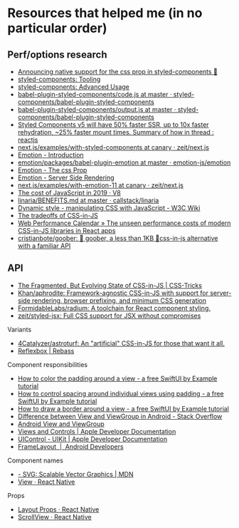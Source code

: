 # Resources that helped me (in no particular order)

## Perf/options research

- [Announcing native support for the css prop in styled\-components 🎉](https://medium.com/styled-components/announcing-native-support-for-the-css-prop-in-styled-components-245ca5252feb)
- [styled\-components: Tooling](https://styled-components.com/docs/tooling#babel-plugin)
- [styled\-components: Advanced Usage](https://styled-components.com/docs/advanced#server-side-rendering)
- [babel\-plugin\-styled\-components/code\.js at master · styled\-components/babel\-plugin\-styled\-components](https://github.com/styled-components/babel-plugin-styled-components/blob/master/test/fixtures/transpile-css-prop-all-options-on/code.js)
- [babel\-plugin\-styled\-components/output\.js at master · styled\-components/babel\-plugin\-styled\-components](https://github.com/styled-components/babel-plugin-styled-components/blob/master/test/fixtures/transpile-css-prop-all-options-on/output.js)
- [Styled Components v5 will have 50% faster SSR, up to 10x faster rehydration, ~25% faster mount times\. Summary of how in thread : reactjs](https://www.reddit.com/r/reactjs/comments/bltrxc/styled_components_v5_will_have_50_faster_ssr_up/emtpz87/)
- [next\.js/examples/with\-styled\-components at canary · zeit/next\.js](https://github.com/zeit/next.js/tree/canary/examples/with-styled-components)
- [Emotion \- Introduction](https://emotion.sh/docs/introduction)
- [emotion/packages/babel\-plugin\-emotion at master · emotion\-js/emotion](https://github.com/emotion-js/emotion/tree/master/packages/babel-plugin-emotion#example)
- [Emotion \- The css Prop](https://emotion.sh/docs/css-prop#string-styles)
- [Emotion \- Server Side Rendering](https://emotion.sh/docs/ssr)
- [next\.js/examples/with\-emotion\-11 at canary · zeit/next\.js](https://github.com/zeit/next.js/tree/canary/examples/with-emotion-11)
- [The cost of JavaScript in 2019 · V8](https://v8.dev/blog/cost-of-javascript-2019#json)
- [linaria/BENEFITS\.md at master · callstack/linaria](https://github.com/callstack/linaria/blob/master/docs/BENEFITS.md)
- [Dynamic style \- manipulating CSS with JavaScript \- W3C Wiki](https://www.w3.org/wiki/Dynamic_style_-_manipulating_CSS_with_JavaScript#Style_Sheet_Properties)
- [The tradeoffs of CSS\-in\-JS](https://www.freecodecamp.org/news/the-tradeoffs-of-css-in-js-bee5cf926fdb/)
- [Web Performance Calendar » The unseen performance costs of modern CSS\-in\-JS libraries in React apps](https://calendar.perfplanet.com/2019/the-unseen-performance-costs-of-css-in-js-in-react-apps/)
- [cristianbote/goober: 🥜 goober, a less than 1KB 🎉css\-in\-js alternative with a familiar API](https://github.com/cristianbote/goober#csstaggedtemplate)

## API

- [The Fragmented, But Evolving State of CSS\-in\-JS \| CSS\-Tricks](https://css-tricks.com/the-fragmented-but-evolving-state-of-css-in-js/)
- [Khan/aphrodite: Framework\-agnostic CSS\-in\-JS with support for server\-side rendering, browser prefixing, and minimum CSS generation](https://github.com/Khan/aphrodite)
- [FormidableLabs/radium: A toolchain for React component styling\.](https://github.com/FormidableLabs/radium)
- [zeit/styled\-jsx: Full CSS support for JSX without compromises](https://github.com/zeit/styled-jsx)

Variants

- [4Catalyzer/astroturf: An "artificial" CSS\-in\-JS for those that want it all\.](https://github.com/4Catalyzer/astroturf#css-prop)
- [Reflexbox \| Rebass](https://rebassjs.org/reflexbox/#variants)

Component responsibilities

- [How to color the padding around a view \- a free SwiftUI by Example tutorial](https://www.hackingwithswift.com/quick-start/swiftui/how-to-color-the-padding-around-a-view)
- [How to control spacing around individual views using padding \- a free SwiftUI by Example tutorial](https://www.hackingwithswift.com/quick-start/swiftui/how-to-control-spacing-around-individual-views-using-padding)
- [How to draw a border around a view \- a free SwiftUI by Example tutorial](https://www.hackingwithswift.com/quick-start/swiftui/how-to-draw-a-border-around-a-view)
- [Difference between View and ViewGroup in Android \- Stack Overflow](https://stackoverflow.com/questions/27352476/difference-between-view-and-viewgroup-in-android)
- [Android View and ViewGroup](http://tutorials.jenkov.com/android/view-viewgroup.html)
- [Views and Controls \| Apple Developer Documentation](https://developer.apple.com/documentation/uikit/views_and_controls)
- [UIControl \- UIKit \| Apple Developer Documentation](https://developer.apple.com/documentation/uikit/uicontrol)
- [FrameLayout  \|  Android Developers](https://developer.android.com/reference/android/widget/FrameLayout)

Component names

- [<view> \- SVG: Scalable Vector Graphics \| MDN](https://developer.mozilla.org/en-US/docs/Web/SVG/Element/view)
- [View · React Native](https://reactnative.dev/docs/view)

Props

- [Layout Props · React Native](https://reactnative.dev/docs/layout-props#borderendwidth)
- [ScrollView · React Native](https://reactnative.dev/docs/scrollview)
